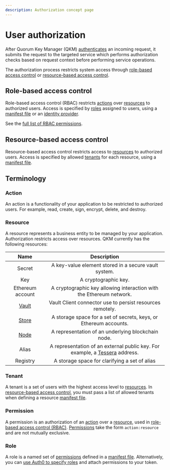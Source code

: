 ```yaml
---
description: Authorization concept page
---
```


# User authorization

After Quorum Key Manager (QKM) [authenticates](Authentication.md) an incoming request, it submits the request to the
targeted service which performs authorization checks based on request context before performing service operations.

The authorization process restricts system access through [role-based access control](#role-based-access-control)
or [resource-based access control](#resource-based-access-control).

## Role-based access control

Role-based access control (RBAC) restricts [actions](#action) over [resources](#resource) to authorized users.
Access is specified by [roles](#role) assigned to users, using a [manifest file](../HowTo/Use-Manifest-File/Role.md) or
an [identity provider](https://auth0.com/docs/authorization/rbac/roles/create-roles).

See the [full list of RBAC permissions](../Reference/RBAC-Permissions.md).

## Resource-based access control

Resource-based access control restricts access to [resources](#resource) to authorized users.
Access is specified by allowed [tenants](#tenant) for each resource, using a [manifest file](../HowTo/Use-Manifest-File/Overview.md).

## Terminology

### Action

An action is a functionality of your application to be restricted to authorized users.
For example, read, create, sign, encrypt, delete, and destroy.

### Resource

A resource represents a business entity to be managed by your application.
Authorization restricts access over resources.
QKM currently has the following resources:

| Name               | Description                                                         |
| :----------------: | :-----------------------------------------------------------------: |
| Secret             | A key-value element stored in a secure vault system.                |
| Key                | A cryptographic key.                                                |
| Ethereum account   | A cryptographic key allowing interaction with the Ethereum network. |
| [Vault](Stores.md#Vault) | Vault Client connector use to persist resources remotely.                       |
| [Store](Stores.md) | A storage space for a set of secrets, keys, or Ethereum accounts.                       |
| [Node](Nodes.md)   | A representation of an underlying blockchain node.                  |
| Alias              | A representation of an external public key. For example, a [Tessera](https://docs.tessera.consensys.net/en/stable/) address. |
| Registry           | A storage space for clarifying a set of alias                                                                                |

### Tenant

A tenant is a set of users with the highest access level to [resources](#resource).
In [resource-based access control](#resource-based-access-control), you must pass a list of allowed tenants when defining a
resource [manifest file](../HowTo/Use-Manifest-File/Overview.md).

### Permission

A permission is an authorization of an [action](#action) over a [resource](#resource), used in
[role-based access control (RBAC)](#role-based-access-control).
[Permissions](../Reference/RBAC-Permissions.md) take the form `action:resource` and are not mutually exclusive.

### Role

A role is a named set of [permissions](#permission) defined in a [manifest file](../HowTo/Use-Manifest-File/Role.md).
Alternatively, you can [use Auth0 to specify roles](https://auth0.com/docs/authorization/rbac/roles/create-roles) and
attach permissions to your token.
